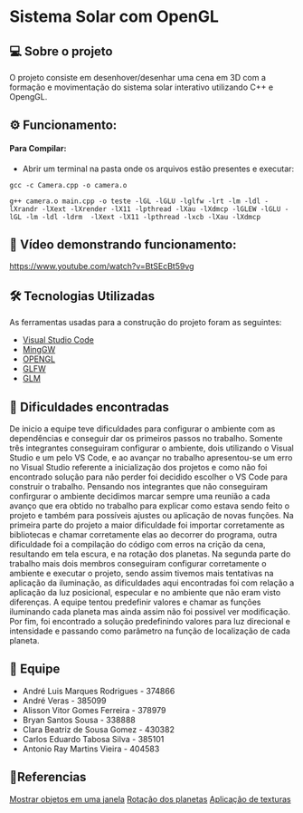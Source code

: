 
# Sistema Solar com OpenGL

## 💻 Sobre o projeto
 O projeto consiste em desenhover/desenhar uma cena em 3D com a formação e movimentação do sistema solar interativo utilizando C++ e OpengGL.

## ⚙️ Funcionamento: 

#### Para Compilar:
-  Abrir um terminal na pasta onde os arquivos estão presentes e executar:

```
gcc -c Camera.cpp -o camera.o
```

```
g++ camera.o main.cpp -o teste -lGL -lGLU -lglfw -lrt -lm -ldl -lXrandr -lXext -lXrender -lX11 -lpthread -lXau -lXdmcp -lGLEW -lGLU -lGL -lm -ldl -ldrm  -lXext -lX11 -lpthread -lxcb -lXau -lXdmcp
```
## 🎥 Vídeo demonstrando funcionamento: 

https://www.youtube.com/watch?v=BtSEcBt59vg

## 🛠 Tecnologias Utilizadas

As ferramentas usadas para a construção do projeto foram as seguintes:

- [Visual Studio Code](https://visualstudio.microsoft.com/pt-br/downloads/)
- [MingGW](https://sourceforge.net/projects/mingw/)
- [OPENGL](https://www.opengl.org/)
- [GLFW](https://www.glfw.org/)
- [GLM](https://glm.g-truc.net/0.9.9/)

## 🚧 Dificuldades encontradas 

De inicio a equipe teve dificuldades para configurar o ambiente com as dependências e conseguir dar os primeiros passos no trabalho. Somente três integrantes conseguiram configurar o ambiente, dois utilizando o Visual Studio e um pelo VS Code, e ao avançar no trabalho apresentou-se um erro no Visual Studio referente a inicialização dos projetos e como não foi encontrado solução para não perder foi decidido escolher o VS Code para construir o trabalho. Pensando nos integrantes que não conseguiram confirgurar o ambiente decidimos marcar sempre uma reunião a cada avanço que era obtido no trabalho para explicar como estava sendo feito o projeto e também para possíveis ajustes ou aplicação de novas funções.
Na primeira parte do projeto a maior dificuldade foi importar corretamente as bibliotecas e chamar corretamente elas ao decorrer do programa, outra dificuldade foi a compilação do código com erros na crição da cena, resultando em tela escura, e na rotação dos planetas.
Na segunda parte do trabalho mais dois membros conseguiram configurar corretamente o ambiente e executar o projeto, sendo assim tivemos mais tentativas na aplicação da iluminação, as dificuldades aqui encontradas foi com relação a aplicação da luz posicional, especular e no ambiente que não eram visto diferenças. A equipe tentou predefinir valores e chamar as funções iluminando cada planeta mas ainda assim não foi possivel ver modificação. Por fim, foi encontrado a solução predefinindo valores para luz direcional e intensidade e passando como parâmetro na função de localização de cada planeta. 

## 💪 Equipe

- André Luis Marques Rodrigues - 374866
- André Veras - 385099
- Alisson Vitor Gomes Ferreira - 378979
- Bryan Santos Sousa - 338888
- Clara Beatriz de Sousa Gomez - 430382
- Carlos Eduardo Tabosa Silva - 385101
- Antonio Ray Martins Vieira - 404583

## 📝Referencias

[Mostrar objetos em uma janela](https://cs.lmu.edu/~ray/notes/openglexamples/)
[Rotação dos planetas](https://www.inf.ufrgs.br/~amaciel/teaching/SIS0381-10-1/exercise8.html)
[Aplicação de texturas](https://www.codeincodeblock.com/2012/05/simple-method-for-texture-mapping-on.html)

